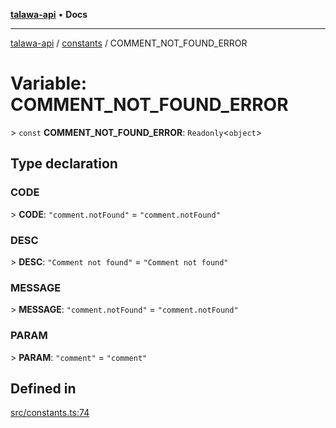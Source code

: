 [**talawa-api**](../../README.md) • **Docs**

***

[talawa-api](../../modules.md) / [constants](../README.md) / COMMENT\_NOT\_FOUND\_ERROR

# Variable: COMMENT\_NOT\_FOUND\_ERROR

\> `const` **COMMENT\_NOT\_FOUND\_ERROR**: `Readonly`\<`object`\>

## Type declaration

### CODE

\> **CODE**: `"comment.notFound"` = `"comment.notFound"`

### DESC

\> **DESC**: `"Comment not found"` = `"Comment not found"`

### MESSAGE

\> **MESSAGE**: `"comment.notFound"` = `"comment.notFound"`

### PARAM

\> **PARAM**: `"comment"` = `"comment"`

## Defined in

[src/constants.ts:74](https://github.com/PalisadoesFoundation/talawa-api/blob/2f8fb6988cd34004fbbf76550c8eef691b861a19/src/constants.ts#L74)
